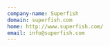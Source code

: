 ```yaml
---
company-name: Superfish
domain: superfish.com
home: http://www.superfish.com/
email: info@superfish.com
---
```




